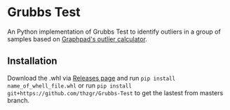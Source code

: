 # Grubbs Test
 An Python implementation of Grubbs Test to identify outliers in a group of samples based on [Graphpad's outlier calculator](https://www.graphpad.com/quickcalcs/Grubbs1.cfm).

## Installation

Download the .whl via [Releases page](https://github.com/thzgr/Grubbs-Test/releases) and run `pip install name_of_whell_file.whl` or run `pip install git+https://github.com/thzgr/Grubbs-Test` to get the lastest from masters branch.

